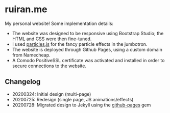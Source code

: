 # ruiran.me

My personal website! Some implementation details:

- The website was designed to be responsive using Bootstrap Studio; the HTML and CSS were then fine-tuned.
- I used [particles.js](https://github.com/VincentGarreau/particles.js) for the fancy particle effects in the jumbotron.
- The website is deployed through Github Pages, using a custom domain from Namecheap.
- A Comodo PositiveSSL certificate was activated and installed in order to secure connections to the website.

## Changelog
- 20200324: Initial design (multi-page)
- 20200725: Redesign (single page, JS animations/effects)
- 20200728: Migrated design to Jekyll using the [github-pages](https://github.com/github/pages-gem) gem
